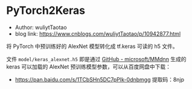# PyTorch2Keras
- Author: wuliytTaotao
- blog link: https://www.cnblogs.com/wuliytTaotao/p/10942877.html

将 PyTorch 中预训练好的 AlexNet 模型转化成 tf.keras 可读的 h5 文件。

文件 `model/keras_alexnet.h5` 即是通过 [GitHub - microsoft/MMdnn](https://github.com/microsoft/MMdnn) 生成的 keras 可以加载的 AlexNet 预训练模型参数，可以从百度网盘中下载：
- https://pan.baidu.com/s/1TCbSHn5DC7pPIk-0dnbmgg 提取码：8njp 
